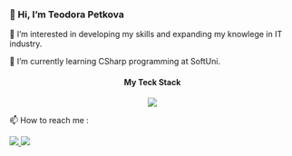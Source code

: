 <h3>👋 Hi, I’m Teodora Petkova
</h3>

👀 I’m interested in developing my skills and expanding my knowlege in IT industry. 

🌱 I’m currently learning CSharp programming at SoftUni.


<h4 align="center"> My Teck Stack
</h4>
<div align="center">
  <a href="https://skillicons.dev">
    <img src= "https://skillicons.dev/icons?i=cs,js,html,css" />
    </a>
</div>



📫 How to reach me :
<div>
<a href="mailto:tedy.s.petkova@gmail.com">
<img src="https://img.shields.io/badge/Gmail-D14836?style=for-the-badge&logo=gmail&logoColor=white"/>
</a>
<a href="https://www.linkedin.com/in/teodora-petkova-5660a2281/">
<img src="https://img.shields.io/badge/LinkedIn-0077B5?style=for-the-badge&logo=linkedin&logoColor=white"/>
</a>
</div>





